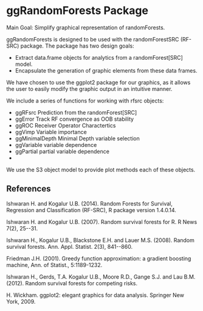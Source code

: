 ggRandomForests Package
========================================================

Main Goal: Simplify graphical representation of randomForests.

ggRandomForests is designed to be used with the randomForestSRC (RF-SRC) package. The package has two design goals:

* Extract data.frame objects for analytics from a randomForest[SRC] model.
* Encapsulate the generation of graphic elements from these data frames.

We have chosen to use the ggplot2 package for our graphics, as it allows the user to easily modify the graphic output in an intuitive manner.

We include a series of functions for working  with rfsrc objects:
* ggRFsrc Prediction from the randomForest[SRC] 
* ggError Track RF convergence as OOB stability
* ggROC Receiver Operator Charactertics
* ggVimp Variable importance
* ggMinimalDepth Minimal Depth variable selection
* ggVariable variable dependence 
* ggPartial partial variable dependence
* 

We use the S3 object model to provide plot methods each of these objects.

## References
Ishwaran H. and Kogalur U.B. (2014). Random Forests for Survival, Regression and Classification (RF-SRC),
R package version 1.4.0.14.

Ishwaran H. and Kogalur U.B. (2007). Random survival forests for R. R News 7(2), 25--31.

Ishwaran H., Kogalur U.B., Blackstone E.H. and Lauer M.S. (2008). Random survival forests. Ann. Appl. Statist. 2(3), 841--860.

Friedman J.H. (2001). Greedy function approximation: a gradient boosting machine, Ann. of Statist., 5:1189-1232.

Ishwaran H., Gerds, T.A. Kogalur U.B., Moore R.D., Gange S.J. and Lau B.M. (2012). Random survival forests for competing risks.

H. Wickham. ggplot2: elegant graphics for data analysis. Springer New York, 2009.